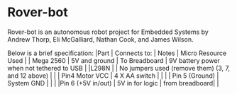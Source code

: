 # Rover-bot


Rover-bot is an autonomous robot project for Embedded Systems by Andrew Thorp, Eli McGalliard, Nathan Cook, and James Wilson.

Below is a brief specification:
|Part | Connects to: | Notes | Micro Resource Used |
| Mega 2560 | 5V and ground | To Breadboard | 9V battery power when not tethered to USB |
|L298N | | No jumpers used (remove them) (3, 7, and 12 above) | |
| Pin4 Motor VCC | 4 X AA switch | | |
| Pin 5 (Ground) | System GND | | |
|Pin 6 (+5V in/out) | 5V in for logic | from breadboard| |
